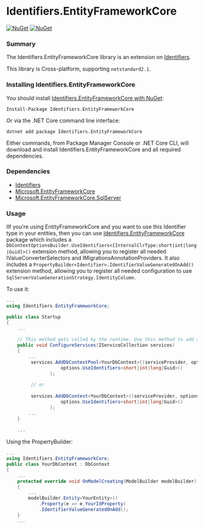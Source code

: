 Identifiers.EntityFrameworkCore
===============================

[![NuGet](https://img.shields.io/nuget/dt/Identifiers.EntityFrameworkCore.svg)](https://www.nuget.org/packages/Identifiers.EntityFrameworkCore) 
[![NuGet](https://img.shields.io/nuget/vpre/Identifiers.EntityFrameworkCore.svg)](https://www.nuget.org/packages/Identifiers.EntityFrameworkCore)

### Summary

The Identifiers.EntityFrameworkCore library is an extension on [Identifiers](https://github.com/HenkKin/Identifiers/).

This library is Cross-platform, supporting `netstandard2.1`.


### Installing Identifiers.EntityFrameworkCore

You should install [Identifiers.EntityFrameworkCore with NuGet](https://www.nuget.org/packages/Identifiers.EntityFrameworkCore):

    Install-Package Identifiers.EntityFrameworkCore

Or via the .NET Core command line interface:

    dotnet add package Identifiers.EntityFrameworkCore

Either commands, from Package Manager Console or .NET Core CLI, will download and install Identifiers.EntityFrameworkCore and all required dependencies.

### Dependencies

- [Identifiers](https://www.nuget.org/packages/Identifiers/)
- [Microsoft.EntityFrameworkCore](https://www.nuget.org/packages/Microsoft.EntityFrameworkCore/)
- [Microsoft.EntityFrameworkCore.SqlServer](https://www.nuget.org/packages/Microsoft.EntityFrameworkCore.SqlServer/)

### Usage

IIf you're using EntityFrameworkCore and you want to use this Identifier type in your entities, then you can use [Identifiers.EntityFrameworkCore](https://github.com/HenkKin/Identifiers.EntityFrameworkCore/) package which includes a `DbContextOptionsBuilder.UseIdentifiers<[InternalClrType:short|int|long|Guid]>()` extension method, allowing you to register all needed IValueConverterSelectors and IMigrationsAnnotationProviders. 
It also includes a `PropertyBuilder<Identifier>.IdentifierValueGeneratedOnAdd()` extension method, allowing you to register all needed configuration to use `SqlServerValueGenerationStrategy.IdentityColumn`. 

To use it:

```csharp
...
using Identifiers.EntityFrameworkCore;

public class Startup
{
    ...
    
    // This method gets called by the runtime. Use this method to add services to the container.
    public void ConfigureServices(IServiceCollection services)
    {
        ...
         services.AddDbContextPool<YourDbContext>((serviceProvider, options) =>
                    options.UseIdentifiers<short|int|long|Guid>()
                );
                
         // or
                
         services.AddDbContext<YourDbContext>((serviceProvider, options) =>
                    options.UseIdentifiers<short|int|long|Guid>()
                );
        ...
    }
    
    ...
```

Using the PropertyBuilder:

```csharp
...
using Identifiers.EntityFrameworkCore;
public class YourDbContext : DbContext
{
    ...
    protected override void OnModelCreating(ModelBuilder modelBuilder)
    {
        ...
        modelBuilder.Entity<YourEntity>()
            .Property(e => e.YourIdProperty)
            .IdentifierValueGeneratedOnAdd();
    }
    ...
```
